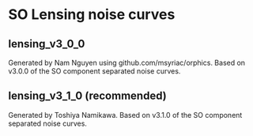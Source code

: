 SO Lensing noise curves
=======================


lensing_v3_0_0
--------------

Generated by Nam Nguyen using github.com/msyriac/orphics.
Based on v3.0.0 of the SO component separated noise curves.

lensing_v3_1_0 (recommended)
----------------------------

Generated by Toshiya Namikawa.
Based on v3.1.0 of the SO component separated noise curves.

